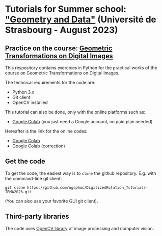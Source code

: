 # Tutorials for Summer school: <a href=https://indico.math.cnrs.fr/event/9939/>"Geometry and Data"</a> (Université de Strasbourg - August 2023)
## Practice on the course: <a href=https://indico.math.cnrs.fr/event/9939/sessions/1440/>Geometric Transformations on Digital Images</a>

This respository contains exercices in Python for the practical works of the course on Geometric Transformations on Digital Images. 

The technical requirements for the code are:
* Python 3.x
* Git client
* OpenCV installed

This tutorial can also be done, only with the online platforms such as:
* <a href=https://colab.research.google.com/> Google Colab</a> (you just need a Google account, no paid plan needed)

Hereafter is the link for the online codes:
* <a href='https://colab.research.google.com/drive/10g2PevIzVlftpVdIoEXXbgON1fKytJV6?usp=sharing'> Google Colab</a>
* <a href='https://colab.research.google.com/drive/1a4pbS9lxdcoNjYjWb02_9B5IppCou2mH?usp=sharing'> Google Colab (correction) </a>

## Get the code

To get the code, the easiest way is to `clone` the github repository. E.g. with the command-line git client:
  
    git clone https://github.com/ngophuc/DigitizedRotation_Tutorials-IRMA2023.git

(You can also use your favorite GUI git client).

## Third-party libraries

The code uses <a href=https://opencv.org/>OpenCV library</a> of image processing and computer vision. 
